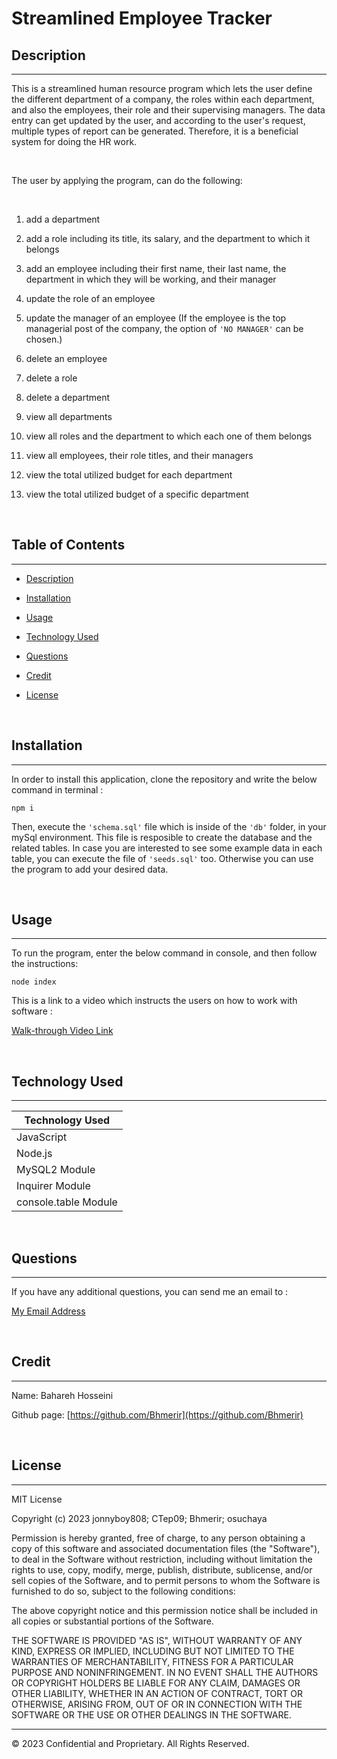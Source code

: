 # Streamlined Employee Tracker

## Description 
---

This is a streamlined human resource program which lets the user define the different department of a company, the roles within each department, and also the employees, their role and their supervising managers. The data entry can get updated by the user, and according to the user's request, multiple types of report can be generated. Therefore, it is a beneficial system for doing the HR work.

<br>

The user by applying the program, can do the following:

<br>

1. add a department

2. add a role including its title, its salary, and the department to which it belongs 

3. add an employee including their first name, their last name, the department in which they will be working, and their manager

4. update the role of an employee

5. update the manager of an employee (If the employee is the top managerial post of the company, the option of `'NO MANAGER'` can be chosen.)

6. delete an employee

7. delete a role

8. delete a department

9. view all departments

10. view all roles and the department to which each one of them belongs

11. view all employees, their role titles, and their managers

12. view the total utilized budget for each department

13. view the total utilized budget of a specific department

<br>

## Table of Contents
---

* [Description](#description)

* [Installation](#installation)

* [Usage](#usage)

* [Technology Used](#technology-used)

* [Questions](#questions)

* [Credit](#credit)

* [License](#license)

<br>

## Installation

---

In order to install this application, clone the repository and write the below command in terminal :

`npm i`

Then, execute the `'schema.sql'` file which is inside of the `'db'` folder, in your mySql environment. This file is resposible to create the database and the related tables. In case you are interested to see some example data in each table, you can execute the file of `'seeds.sql'` too. Otherwise you can use the program to add your desired data.

<br>

## Usage

---

To run the program, enter the below command in console, and then follow the instructions:

`node index`

This is a link to a video which instructs the users on how to work with software : 

[Walk-through Video Link](https://drive.google.com/)

<br>

## Technology Used

---

| Technology Used         |
| -------------           |
| JavaScript              |  
| Node.js                 |  
| MySQL2 Module           | 
| Inquirer Module         | 
| console.table Module    |


<br>

## Questions 

---

If you have any additional questions, you can send me an email to :

[My Email Address](mailto:(mer_ir@yahoo.com))

<br>

## Credit

---

Name:     Bahareh Hosseini

Github page:      [https://github.com/Bhmerir](https://github.com/Bhmerir)

<br>

## License

---

MIT License

Copyright (c) 2023 jonnyboy808; CTep09; Bhmerir; osuchaya

Permission is hereby granted, free of charge, to any person obtaining a copy
of this software and associated documentation files (the "Software"), to deal
in the Software without restriction, including without limitation the rights
to use, copy, modify, merge, publish, distribute, sublicense, and/or sell
copies of the Software, and to permit persons to whom the Software is
furnished to do so, subject to the following conditions:

The above copyright notice and this permission notice shall be included in all
copies or substantial portions of the Software.

THE SOFTWARE IS PROVIDED "AS IS", WITHOUT WARRANTY OF ANY KIND, EXPRESS OR
IMPLIED, INCLUDING BUT NOT LIMITED TO THE WARRANTIES OF MERCHANTABILITY,
FITNESS FOR A PARTICULAR PURPOSE AND NONINFRINGEMENT. IN NO EVENT SHALL THE
AUTHORS OR COPYRIGHT HOLDERS BE LIABLE FOR ANY CLAIM, DAMAGES OR OTHER
LIABILITY, WHETHER IN AN ACTION OF CONTRACT, TORT OR OTHERWISE, ARISING FROM,
OUT OF OR IN CONNECTION WITH THE SOFTWARE OR THE USE OR OTHER DEALINGS IN THE
SOFTWARE.


---

© 2023 Confidential and Proprietary. All Rights Reserved.
